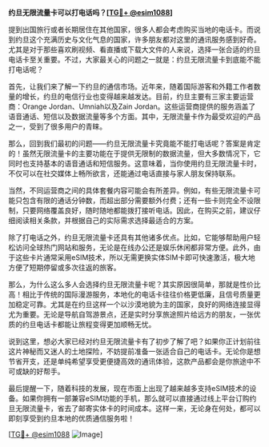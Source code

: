 **约旦无限流量卡可以打电话吗？[[TG💪+ @esim1088](https://t.me/s/esim1088)]**

提到出国旅行或者长期居住在其他国家，很多人都会考虑购买当地的电话卡。而说到约旦这个充满历史与文化气息的国家，许多朋友都对这里的通讯服务感到好奇。尤其是对于那些喜欢刷视频、看直播或下载大文件的人来说，选择一张合适的约旦电话卡至关重要。不过，大家最关心的问题之一就是：约旦无限流量卡到底能不能打电话呢？

首先，让我们来了解一下约旦的通信市场。近年来，随着国际游客和外籍工作者数量的增长，约旦的电信行业也变得越来越发达。目前，约旦主要有三家主要运营商：Orange Jordan、Umniah以及Zain Jordan。这些运营商提供的服务涵盖了语音通话、短信以及数据流量等多个方面。其中，无限流量卡作为最受欢迎的产品之一，受到了很多用户的青睐。

那么，回到我们最初的问题——约旦无限流量卡究竟能不能打电话呢？答案是肯定的！虽然无限流量卡的主要功能在于提供无限制的数据流量，但大多数情况下，它同时也支持基本的语音通话和短信服务。这意味着，当你使用约旦无限流量卡时，不仅可以在社交媒体上畅所欲言，还能通过电话直接与家人朋友保持联系。

当然，不同运营商之间的具体套餐内容可能会有所差异。例如，有些无限流量卡可能只包含有限的通话分钟数，而超出部分需要额外付费；还有一些卡则完全不设限制，只要网络覆盖良好，随时随地都能拨打接听电话。因此，在购买之前，建议仔细阅读相关条款，并根据自己的实际需求选择最适合的方案。

除了打电话之外，约旦无限流量卡还具有其他诸多优点。比如，它能够帮助用户轻松访问全球热门网站和服务，无论是在线办公还是娱乐休闲都非常方便。此外，由于这些卡片通常采用eSIM技术，所以无需更换实体SIM卡即可快速激活，极大地方便了短期停留或多次往返的旅客。

那么，为什么这么多人会选择约旦无限流量卡呢？其实原因很简单，那就是性价比高！相比于传统的国际漫游服务，本地化的电话卡往往价格更低廉，且信号质量更加稳定可靠。尤其是在约旦这样一个以沙漠地貌为主的国家，良好的网络连接显得尤为重要。无论是导航自驾游景点，还是实时分享旅途照片给远方的朋友，一张优质的约旦电话卡都能让旅程变得更加顺畅无忧。

说到这里，想必大家已经对约旦无限流量卡有了初步了解了吧？如果你正计划前往这片神秘而又迷人的土地探险，不妨提前准备一张适合自己的电话卡。无论你是想节省开支，还是单纯希望享受更便捷高效的通讯体验，这款产品都会是你旅途中不可或缺的好帮手。

最后提醒一下，随着科技的发展，现在市面上出现了越来越多支持eSIM技术的设备。如果你拥有一部兼容eSIM功能的手机，那么就可以直接通过线上平台订购约旦无限流量卡，省去了邮寄实体卡的时间成本。这样一来，无论身在何处，都可以即刻享受到约旦本地的优质通信服务啦！

[[TG💪+ @esim1088](https://t.me/s/esim1088) ![Image](https://i.postimg.cc/4NQfJmqS/Snipaste-2025-05-13-00-14-12.png)]